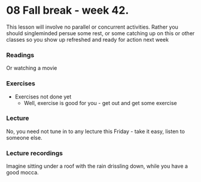 # 08 Fall break - week 42.
This lesson will involve no parallel or concurrent activities. Rather you should singleminded persue some rest, or some catching up on this or other classes so you show up refreshed and ready for action next week

### Readings

Or watching a movie


### Exercises 

* Exercises not done yet
    * Well, exercise is good for you - get out and get some exercise

### Lecture

No, you need not tune in to any lecture this Friday - take it easy, listen to someone else.

### Lecture recordings

Imagine sitting under a roof with the rain drissling down, while you have a good mocca.

